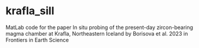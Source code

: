 # krafla_sill
MatLab code for the paper In situ probing of the present-day zircon-bearing magma chamber at Krafla, Northeastern Iceland by Borisova et al. 2023 in Frontiers in Earth Science
